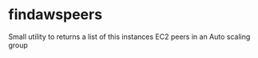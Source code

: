 # findawspeers
Small utility to returns a list of this instances EC2 peers in an Auto scaling group
